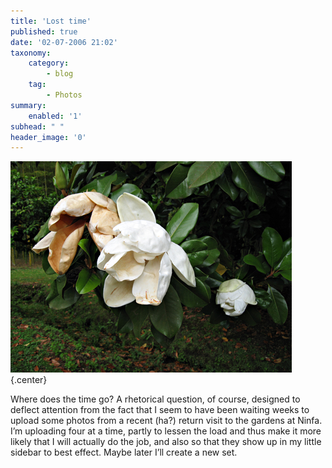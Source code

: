 ```yaml
---
title: 'Lost time'
published: true
date: '02-07-2006 21:02'
taxonomy:
    category:
        - blog
    tag:
        - Photos
summary:
    enabled: '1'
subhead: " "
header_image: '0'
---
```


![Three magnolia flowers, past their best](IMG_0644.jpg){.center}

Where does the time go? A rhetorical question, of course, designed to deflect attention from the fact that I seem to have been waiting weeks to upload some photos from a recent (ha?) return visit to the gardens at Ninfa. I’m uploading four at a time, partly to lessen the load and thus make it more likely that I will actually do the job, and also so that they show up in my little sidebar to best effect. Maybe later I’ll create a new set.
